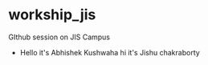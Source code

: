 # workship_jis
GIthub session on JIS Campus
- Hello it's Abhishek Kushwaha 
  hi it's Jishu chakraborty
